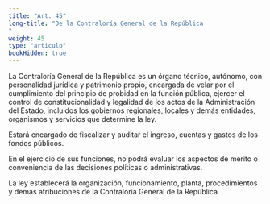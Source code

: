 ```yaml
---
title: "Art. 45"
long-title: "De la Contraloría General de la República
"
weight: 45
type: "articulo"
bookHidden: true
---
```

La Contraloría General de la República es un órgano técnico, autónomo, con personalidad jurídica y patrimonio propio, encargada de velar por el cumplimiento del principio de probidad en la función pública, ejercer el control de constitucionalidad y legalidad de los actos de la Administración del Estado, incluidos los gobiernos regionales, locales y demás entidades, organismos y servicios que determine la ley. 
 
Estará encargado de fiscalizar y auditar el ingreso, cuentas y gastos de los fondos públicos. 
 
En el ejercicio de sus funciones, no podrá evaluar los aspectos de mérito o conveniencia de las decisiones políticas o administrativas. 
 
La ley establecerá la organización, funcionamiento, planta, procedimientos y demás atribuciones de la Contraloría General de la República.
